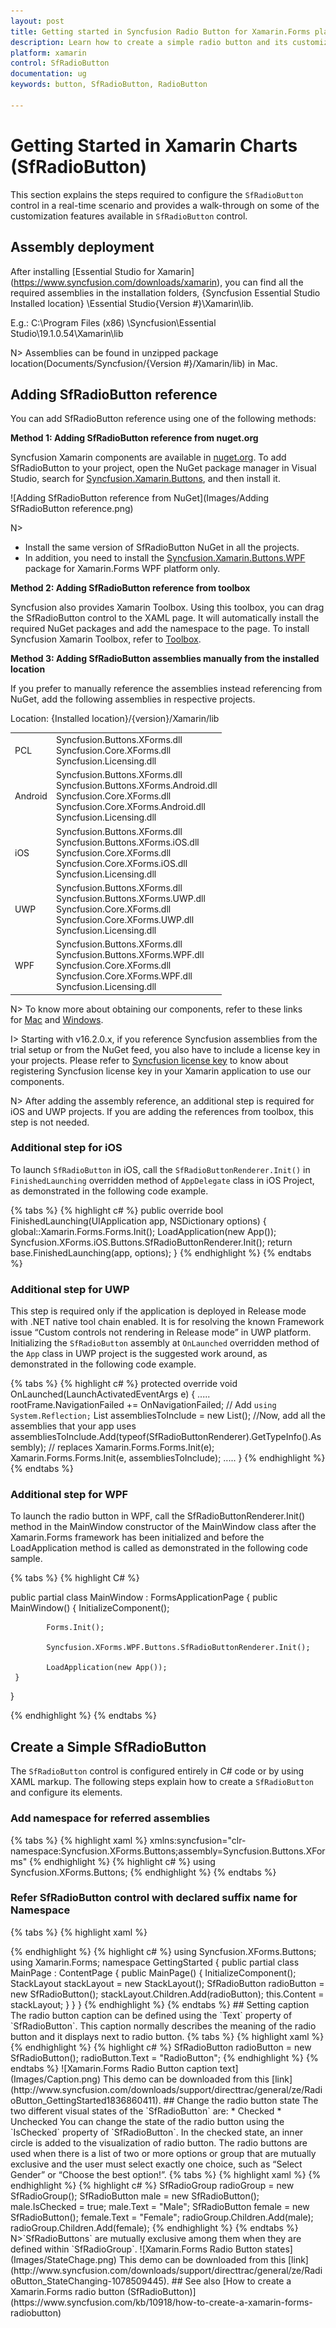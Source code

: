 ```yaml
---
layout: post
title: Getting started in Syncfusion Radio Button for Xamarin.Forms platform
description: Learn how to create a simple radio button and its customization options with its available basic features
platform: xamarin
control: SfRadioButton
documentation: ug 
keywords: button, SfRadioButton, RadioButton

---
```


# Getting Started in Xamarin Charts (SfRadioButton)

This section explains the steps required to configure the `SfRadioButton` control in a real-time scenario and provides a walk-through on some of the customization features available in `SfRadioButton` control.

## Assembly deployment

After installing [Essential Studio for Xamarin] (https://www.syncfusion.com/downloads/xamarin), you can find all the required assemblies in the installation folders, {Syncfusion Essential Studio Installed location} \Essential Studio\{Version #}\Xamarin\lib.

E.g.: C:\Program Files (x86) \Syncfusion\Essential Studio\19.1.0.54\Xamarin\lib

N> Assemblies can be found in unzipped package location(Documents/Syncfusion/{Version #}/Xamarin/lib) in Mac.

## Adding SfRadioButton reference

You can add SfRadioButton reference using one of the following methods:

**Method 1: Adding SfRadioButton reference from nuget.org**

Syncfusion Xamarin components are available in [nuget.org](https://www.nuget.org/). To add SfRadioButton to your project, open the NuGet package manager in Visual Studio, search for [Syncfusion.Xamarin.Buttons](https://www.nuget.org/packages/Syncfusion.Xamarin.Buttons), and then install it.

![Adding SfRadioButton reference from NuGet](Images/Adding SfRadioButton reference.png)

N> 
* Install the same version of SfRadioButton NuGet in all the projects.
* In addition, you need to install the [Syncfusion.Xamarin.Buttons.WPF]() package for Xamarin.Forms WPF platform only.

**Method 2: Adding SfRadioButton reference from toolbox**

Syncfusion also provides Xamarin Toolbox. Using this toolbox, you can drag the SfRadioButton control to the XAML page. It will automatically install the required NuGet packages and add the namespace to the page. To install Syncfusion Xamarin Toolbox, refer to [Toolbox](https://help.syncfusion.com/xamarin/utility#toolbox).

**Method 3: Adding SfRadioButton assemblies manually from the installed location**

If you prefer to manually reference the assemblies instead referencing from NuGet, add the following assemblies in respective projects.

Location: {Installed location}/{version}/Xamarin/lib

<table>
<tr>
<td>PCL</td>
<td>Syncfusion.Buttons.XForms.dll<br/>Syncfusion.Core.XForms.dll<br/>Syncfusion.Licensing.dll<br/></td>
</tr>
<tr>
<td>Android</td>
<td>Syncfusion.Buttons.XForms.dll<br/>Syncfusion.Buttons.XForms.Android.dll<br/>Syncfusion.Core.XForms.dll<br/>Syncfusion.Core.XForms.Android.dll<br/>Syncfusion.Licensing.dll<br/></td>
</tr>
<tr>
<td>iOS</td>
<td>Syncfusion.Buttons.XForms.dll<br/>Syncfusion.Buttons.XForms.iOS.dll<br/>Syncfusion.Core.XForms.dll<br/>Syncfusion.Core.XForms.iOS.dll<br/>Syncfusion.Licensing.dll<br/></td>
</tr>
<tr>
<td>UWP</td>
<td>Syncfusion.Buttons.XForms.dll<br/>Syncfusion.Buttons.XForms.UWP.dll<br/>Syncfusion.Core.XForms.dll<br/>Syncfusion.Core.XForms.UWP.dll<br/>Syncfusion.Licensing.dll<br/></td>
</tr>
<tr>
<td>WPF</td>
<td>Syncfusion.Buttons.XForms.dll<br/>Syncfusion.Buttons.XForms.WPF.dll<br/>Syncfusion.Core.XForms.dll<br/>Syncfusion.Core.XForms.WPF.dll<br/>Syncfusion.Licensing.dll<br/></td>
</tr>
</table>

N> To know more about obtaining our components, refer to these links for [Mac](https://help.syncfusion.com/xamarin/introduction/download-and-installation/mac/) and [Windows](https://help.syncfusion.com/xamarin/introduction/download-and-installation/windows/).

I> Starting with v16.2.0.x, if you reference Syncfusion assemblies from the trial setup or from the NuGet feed, you also have to include a license key in your projects. Please refer to [Syncfusion license key](https://help.syncfusion.com/common/essential-studio/licensing/license-key/) to know about registering Syncfusion license key in your Xamarin application to use our components.

N> After adding the assembly reference, an additional step is required for iOS and UWP projects. If you are adding the references from toolbox, this step is not needed.

### Additional step for iOS
To launch `SfRadioButton` in iOS, call the `SfRadioButtonRenderer.Init()` in `FinishedLaunching` overridden method of `AppDelegate` class in iOS Project, as demonstrated in the following code example.

{% tabs %}
{% highlight c# %}
public override bool FinishedLaunching(UIApplication app, NSDictionary options)
{
    global::Xamarin.Forms.Forms.Init();
    LoadApplication(new App());
    Syncfusion.XForms.iOS.Buttons.SfRadioButtonRenderer.Init();
    return base.FinishedLaunching(app, options);
}
{% endhighlight %}
{% endtabs %}

### Additional step for UWP
This step is required only if the application is deployed in Release mode with .NET native tool chain enabled. It is for resolving the known Framework issue “Custom controls not rendering in Release mode” in UWP platform. Initializing the `SfRadioButton` assembly at `OnLaunched` overridden method of the `App` class in UWP project is the suggested work around, as demonstrated in the following code example.

{% tabs %}
{% highlight c# %}
protected override void OnLaunched(LaunchActivatedEventArgs e)
{
    ..... 
    rootFrame.NavigationFailed += OnNavigationFailed;
    // Add `using System.Reflection;` 
    List<Assembly> assembliesToInclude = new List<Assembly>();
    //Now, add all the assemblies that your app uses 
    assembliesToInclude.Add(typeof(SfRadioButtonRenderer).GetTypeInfo().Assembly);
    // replaces Xamarin.Forms.Forms.Init(e);
    Xamarin.Forms.Forms.Init(e, assembliesToInclude);
    ..... 
}
{% endhighlight %}
{% endtabs %}

### Additional step for WPF

To launch the radio button in WPF, call the SfRadioButtonRenderer.Init() method in the MainWindow constructor of the MainWindow class after the Xamarin.Forms framework has been initialized and before the LoadApplication method is called as demonstrated in the following code sample.

{% tabs %}
{% highlight C# %} 

public partial class MainWindow : FormsApplicationPage
{
     public MainWindow()
     { 
            InitializeComponent();
            
            Forms.Init();
            
            Syncfusion.XForms.WPF.Buttons.SfRadioButtonRenderer.Init();
            
            LoadApplication(new App());
     }
}

{% endhighlight %}
{% endtabs %}

## Create a Simple SfRadioButton
The `SfRadioButton` control is configured entirely in C# code or by using XAML markup. The following steps explain how to create a `SfRadioButton` and configure its elements.

### Add namespace for referred assemblies

{% tabs %}
{% highlight xaml %}
xmlns:syncfusion="clr-namespace:Syncfusion.XForms.Buttons;assembly=Syncfusion.Buttons.XForms"
{% endhighlight %}
{% highlight c# %}
using Syncfusion.XForms.Buttons;
{% endhighlight %}
{% endtabs %}

### Refer SfRadioButton control with declared suffix name for Namespace

{% tabs %}
{% highlight xaml %}
<?xml version="1.0" encoding="utf-8">
<ContentPage xmlns="http://xamarin.com/schemas/2014/forms"
             xmlns:x="http://schemas.microsoft.com/winfx/2009/xaml"
             xmlns:local="clr-namespace:GettingStarted"
	     xmlns:syncfusion="clr-namespace:Syncfusion.XForms.Buttons;assembly=Syncfusion.Buttons.XForms" 
	     x:Class="GettingStarted.MainPage">
<ContentPage.Content>
  <StackLayout>
     <syncfusion:SfRadioButton x:Name="radioButton"/>        
</StackLayout>
</ContentPage.Content>
</ContentPage>

{% endhighlight %}
{% highlight c# %}
using Syncfusion.XForms.Buttons;
using Xamarin.Forms;
namespace GettingStarted
{
    public partial class MainPage : ContentPage
    {
        public MainPage()
        {
            InitializeComponent();
            StackLayout stackLayout = new StackLayout();
            SfRadioButton radioButton = new SfRadioButton();
            stackLayout.Children.Add(radioButton);
            this.Content = stackLayout;
        }
    }
}
{% endhighlight %}
{% endtabs %}

## Setting caption

The radio button caption can be defined using the `Text` property of `SfRadioButton`. This caption normally describes the meaning of the radio button and it displays next to radio button.
 
{% tabs %}
{% highlight xaml %}
<syncfusion:SfRadioButton x:Name="radioButton" Text="RadioButton"/>
{% endhighlight %}
{% highlight c# %}
SfRadioButton radioButton = new SfRadioButton();
radioButton.Text = "RadioButton";
{% endhighlight %}
{% endtabs %}

![Xamarin.Forms Radio Button caption text](Images/Caption.png)

This demo can be downloaded from this [link](http://www.syncfusion.com/downloads/support/directtrac/general/ze/RadioButton_GettingStarted1836860411).

## Change the radio button state

The two different visual states of the `SfRadioButton` are:

* Checked
* Unchecked

You can change the state of the radio button using the `IsChecked` property of `SfRadioButton`. In the checked state, an inner circle is added to the visualization of radio button.
The radio buttons are used when there is a list of two or more options or group that are mutually exclusive and the user must select exactly one choice, such as “Select Gender” or “Choose the best option!”.

{% tabs %}
{% highlight xaml %}
<syncfusion:SfRadioGroup x:Name="radioGroup">
     <syncfusion:SfRadioButton x:Name="male" Text="Male" IsChecked="True"/>
     <syncfusion:SfRadioButton x:Name="female" Text="Female"/>
</syncfusion:SfRadioGroup>
{% endhighlight %}
{% highlight c# %}
SfRadioGroup radioGroup = new SfRadioGroup();
SfRadioButton male = new SfRadioButton();
male.IsChecked = true;
male.Text = "Male";
SfRadioButton female = new SfRadioButton();
female.Text = "Female";
radioGroup.Children.Add(male);
radioGroup.Children.Add(female);
{% endhighlight %}
{% endtabs %}

N>`SfRadioButtons` are mutually exclusive among them when they are defined within `SfRadioGroup`.

![Xamarin.Forms Radio Button states](Images/StateChage.png)

This demo can be downloaded from this [link](http://www.syncfusion.com/downloads/support/directtrac/general/ze/RadioButton_StateChanging-1078509445).

## See also

[How to create a Xamarin.Forms radio button (SfRadioButton)](https://www.syncfusion.com/kb/10918/how-to-create-a-xamarin-forms-radiobutton)